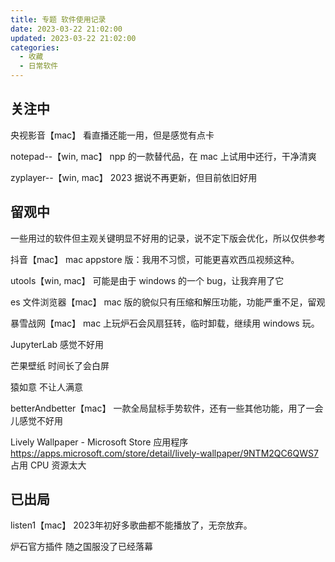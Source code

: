 ```yaml
---
title: 专题 软件使用记录
date: 2023-03-22 21:02:00
updated: 2023-03-22 21:02:00
categories:
  - 收藏
  - 日常软件
---
```


## 关注中

央视影音【mac】
看直播还能一用，但是感觉有点卡

notepad--【win, mac】
npp 的一款替代品，在 mac 上试用中还行，干净清爽

zyplayer--【win, mac】
2023 据说不再更新，但目前依旧好用

## 留观中

一些用过的软件但主观关键明显不好用的记录，说不定下版会优化，所以仅供参考

抖音【mac】
mac appstore 版：我用不习惯，可能更喜欢西瓜视频这种。

utools【win, mac】
可能是由于 windows 的一个 bug，让我弃用了它

es 文件浏览器【mac】
mac 版的貌似只有压缩和解压功能，功能严重不足，留观

暴雪战网【mac】
mac 上玩炉石会风扇狂转，临时卸载，继续用 windows 玩。

JupyterLab
感觉不好用

芒果壁纸
时间长了会白屏

猿如意
不让人满意

betterAndbetter【mac】
一款全局鼠标手势软件，还有一些其他功能，用了一会儿感觉不好用

Lively Wallpaper - Microsoft Store 应用程序
<https://apps.microsoft.com/store/detail/lively-wallpaper/9NTM2QC6QWS7>
占用 CPU 资源太大

## 已出局

listen1【mac】
2023年初好多歌曲都不能播放了，无奈放弃。

炉石官方插件
随之国服没了已经落幕
